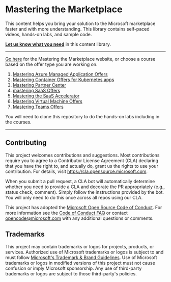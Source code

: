 # Mastering the Marketplace

This content helps you bring your solution to the Microsoft marketplace faster and with more understanding. This library contains self-paced videos, hands-on labs, and sample code.

**[Let us know what you need](https://forms.office.com/r/0gCrzhSMkw)** in this content library.

---

[Go here](https://aka.ms/MasteringTheMarketplace) for the Mastering the Marketplace website, or choose a course based on the offer type you are working on.

<!-- no toc -->
1. [Mastering Azure Managed Application Offers](https://aka.ms/MasteringTheMarketplace/ama)
2. [Mastering Container Offers for Kubernetes apps](https://aka.ms/MasteringTheMarketplace/container)
3. [Mastering Partner Center](https://aka.ms/MasteringTheMarketplace/pc)
4. [mastering SaaS Offers](https://aka.ms/MasteringTheMarketplace/saas)
5. [Mastering the SaaS Accelerator](https://aka.ms/MasteringTheMarketplace/saas-accelerator)
6. [Mastering Virtual Machine Offers](https://aka.ms/MasteringTheMarketplace/vm)
7. [Mastering Teams Offers](https://aka.ms/MasteringTheMarketplace/teams)

You will need to clone this repository to do the hands-on labs including in the courses.

---

## Contributing

This project welcomes contributions and suggestions.  Most contributions require you to agree to a
Contributor License Agreement (CLA) declaring that you have the right to, and actually do, grant us
the rights to use your contribution. For details, visit https://cla.opensource.microsoft.com.

When you submit a pull request, a CLA bot will automatically determine whether you need to provide
a CLA and decorate the PR appropriately (e.g., status check, comment). Simply follow the instructions
provided by the bot. You will only need to do this once across all repos using our CLA.

This project has adopted the [Microsoft Open Source Code of Conduct](https://opensource.microsoft.com/codeofconduct/).
For more information see the [Code of Conduct FAQ](https://opensource.microsoft.com/codeofconduct/faq/) or
contact [opencode@microsoft.com](mailto:opencode@microsoft.com) with any additional questions or comments.

## Trademarks

This project may contain trademarks or logos for projects, products, or services. Authorized use of Microsoft 
trademarks or logos is subject to and must follow 
[Microsoft's Trademark & Brand Guidelines](https://www.microsoft.com/en-us/legal/intellectualproperty/trademarks/usage/general).
Use of Microsoft trademarks or logos in modified versions of this project must not cause confusion or imply Microsoft sponsorship.
Any use of third-party trademarks or logos are subject to those third-party's policies.
